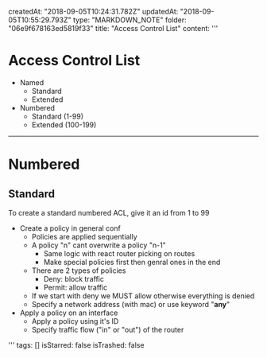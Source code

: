 createdAt: "2018-09-05T10:24:31.782Z"
updatedAt: "2018-09-05T10:55:29.793Z"
type: "MARKDOWN_NOTE"
folder: "06e9f678163ed5819f33"
title: "Access Control List"
content: '''
  # Access Control List
  
  * Named
    * Standard
    * Extended
  * Numbered
    * Standard (1-99)
    * Extended (100-199)
  
  ---
  
  # Numbered
  
  ## Standard
  To create a standard numbered ACL, give it an id from 1 to 99
  * Create a policy in general conf
    * Policies are applied sequentially
    * A policy "n" cant overwrite a policy "n-1" 
      * Same logic with react router picking on routes
      * Make special policies first then genral ones in the end
    * There are 2 types of policies
      * Deny: block traffic
      * Permit: allow traffic
    * If we start with deny we MUST allow otherwise everything is denied
    * Specify a network address (with mac) or use keyword "**any**"
  * Apply a policy on an interface
    * Apply a policy using it's ID
    * Specify traffic flow ("in" or "out") of the router
  
  
'''
tags: []
isStarred: false
isTrashed: false
